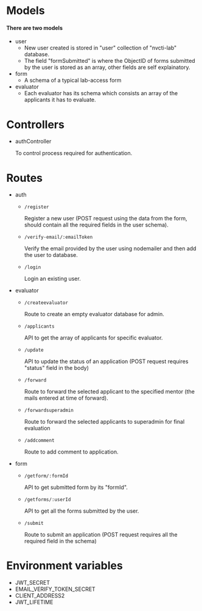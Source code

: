# Models
#### There are two models
- user
    - New user created is stored in "user" collection of "nvcti-lab" database.
    - The field "formSubmitted" is where the ObjectID of forms submitted by the user is stored as an array, other fields are self explainatory.
- form
    - A schema of a typical lab-access form
- evaluator
    - Each evaluator has its schema which consists an array of the applicants it has to evaluate.

# Controllers
* authController

    To control process required for authentication.

# Routes
- auth
    * `/register`

        Register a new user (POST request using the data from the form, should contain all the required fields in the user schema).

    * `/verify-email/:emailToken`

        Verify the email provided by the user using nodemailer and then add the user to database. 

    *  `/login`

        Login an existing user.

- evaluator
    * `/createevaluator`

        Route to create an empty evaluator database for admin.

    * `/applicants`

        API to get the array of applicants for specific evaluator.

    * `/update`

        API to update the status of an application (POST request requires "status" field in the body)

    * `/forward`

        Route to forward the selected applicant to the specified mentor (the mails entered at time of forward).

    * `/forwardsuperadmin`

        Route to forward the selected applicants to superadmin for final evaluation

    * `/addcomment`

        Route to add comment to application.

- form
    * `/getform/:formId`

        API to get submitted form by its "formId".

    * `/getforms/:userId`

        API to get all the forms submitted by the user.

    * `/submit`

        Route to submit an application (POST request requires all the required field in the schema)


# Environment variables
- JWT_SECRET
- EMAIL_VERIFY_TOKEN_SECRET
- CLIENT_ADDRESS2
- JWT_LIFETIME
